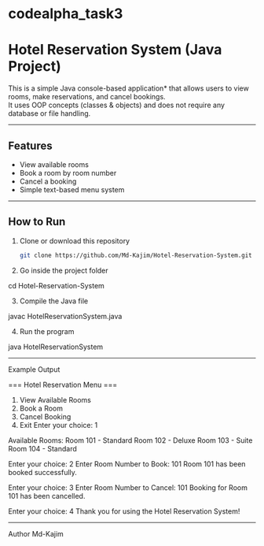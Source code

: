 # codealpha_task3
# Hotel Reservation System (Java Project)

This is a simple Java console-based application* that allows users to view rooms, make reservations, and cancel bookings.  
It uses OOP concepts (classes & objects) and does not require any database or file handling.

---
## Features
- View available rooms  
- Book a room by room number  
- Cancel a booking  
- Simple text-based menu system  

---
## How to Run
1. Clone or download this repository  
   ```bash
   git clone https://github.com/Md-Kajim/Hotel-Reservation-System.git

2. Go inside the project folder

cd Hotel-Reservation-System


3. Compile the Java file

javac HotelReservationSystem.java


4. Run the program

java HotelReservationSystem

---
Example Output

=== Hotel Reservation Menu ===
1. View Available Rooms
2. Book a Room
3. Cancel Booking
4. Exit
Enter your choice: 1

Available Rooms:
Room 101 - Standard
Room 102 - Deluxe
Room 103 - Suite
Room 104 - Standard

Enter your choice: 2
Enter Room Number to Book: 101
Room 101 has been booked successfully.

Enter your choice: 3
Enter Room Number to Cancel: 101
Booking for Room 101 has been cancelled.

Enter your choice: 4
Thank you for using the Hotel Reservation System!

---
Author
Md-Kajim
